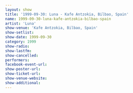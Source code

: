 ```yaml
---
layout: show
title: '1999-09-30: Luna - Kafe Antzokia, Bilbao, Spain'
name: 1999-09-30-luna-kafe-antzokia-bilbao-spain
artist: 'Luna'
show-venue: 'Kafe Antzokia, Bilbao, Spain'
show-setlist: 
show-date: 1999-09-30
category: 1999
show-radio: 
show-lastfm: 
show-cancelled: 
performers: 
facebook-event-url: 
show-poster-url: 
show-ticket-url: 
show-venue-website: 
show-additional: 
---
```


